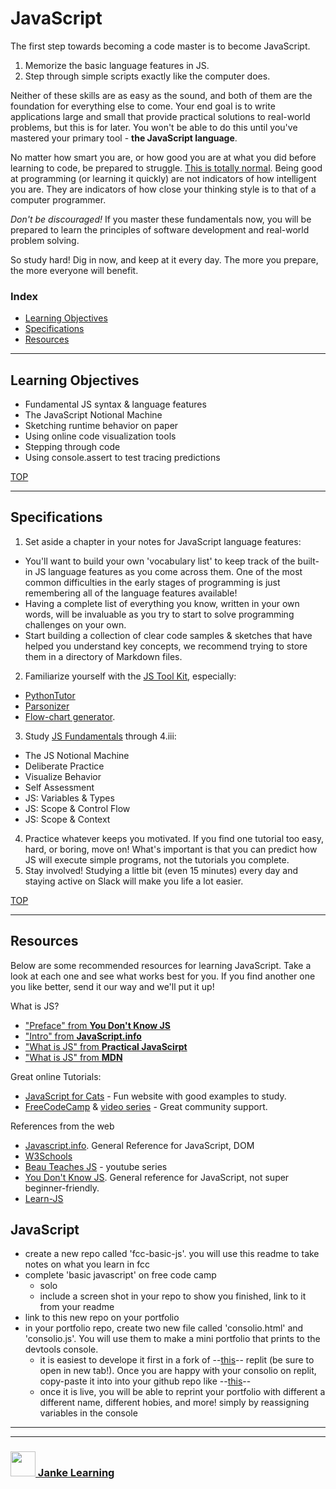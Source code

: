 # JavaScript


The first step towards becoming a code master is to become JavaScript.  

1. Memorize the basic language features in JS.
2. Step through simple scripts exactly like the computer does.

Neither of these skills are as easy as the sound, and both of them are the foundation for everything else to come.  Your end goal is to write applications large and small that provide practical solutions to real-world problems, but this is for later.  You won't be able to do this until you've mastered your primary tool - __the JavaScript language__.  

No matter how smart you are, or how good you are at what you did before learning to code, be prepared to struggle.  [This is totally normal](http://elewa.education/2018/01/22/thinking-computer-thoughts/).  Being good at programming (or learning it quickly) are not indicators of how intelligent you are.  They are indicators of how close your thinking style is to that of a computer programmer.  

_Don't be discouraged!_  If you master these fundamentals now, you will be prepared to learn the principles of software development and real-world problem solving. 

So study hard! Dig in now, and keep at it every day.  The more you prepare, the more everyone will benefit.



### Index
* [Learning Objectives](#learning-objectives)
* [Specifications](#specifications)
* [Resources](#resources)

---

## Learning Objectives


* Fundamental JS syntax & language features
* The JavaScript Notional Machine
* Sketching runtime behavior on paper
* Using online code visualization tools 
* Stepping through code
* Using console.assert to test tracing predictions



[TOP](#index)

---

## Specifications

1. Set aside a chapter in your notes for JavaScript language features:    
  * You'll want to build your own 'vocabulary list' to keep track of the built-in JS language features as you come across them.  One of the most common difficulties in the early stages of programming is just remembering all of the language features available!  
  * Having a complete list of everything you know, written in your own words, will be invaluable as you try to start to solve programming challenges on your own.
  * Start building a collection of clear code samples & sketches that have helped you understand key concepts, we recommend trying to store them in a directory of Markdown files.   
2. Familiarize yourself with the [JS Tool Kit](https://github.com/elewa-academy/js-tool-kit), especially: 
  * [PythonTutor](http://www.pythontutor.com/javascript.html#mode=edit)
  * [Parsonizer](https://github.com/elewa-academy/js-tool-kit/blob/master/learning-environments.md#parsonizer)
  * [Flow-chart generator](https://github.com/elewa-academy/js-tool-kit/blob/master/learning-environments.md#bogdan-lyashenko).
3. Study [JS Fundamentals](https://github.com/elewa-academy/js-fundamentals) through 4.iii:
  * The JS Notional Machine
  * Deliberate Practice
  * Visualize Behavior
  * Self Assessment
  * JS: Variables & Types
  * JS: Scope & Control Flow
  * JS: Scope & Context
4. Practice whatever keeps you motivated. If you find one tutorial too easy, hard, or boring, move on!  What's important is that you can predict how JS will execute simple programs, not the tutorials you complete.
5. Stay involved!  Studying a little bit (even 15 minutes) every day and staying active on Slack will make you life a lot easier.

[TOP](#index)

---

## Resources

Below are some recommended resources for learning JavaScript.  Take a look at each one and see what works best for you.  If you find another one you like better, send it our way and we'll put it up!

What is JS?
* ["Preface" from __You Don't Know JS__](https://github.com/getify/You-Dont-Know-JS/blob/master/preface.md)
* ["Intro" from __JavaScript.info__](https://javascript.info/intro)
* ["What is JS" from __Practical JavaScirpt__](https://shawnr.gitbooks.io/practical-introduction-to-javascript/content/what-is-javascript/)
* ["What is JS" from __MDN__](https://developer.mozilla.org/en-US/docs/Learn/JavaScript/First_steps/What_is_JavaScript)


Great online Tutorials:
* [JavaScript for Cats](http://jsforcats.com) - Fun website with good examples to study.
* [FreeCodeCamp](https://www.freecodecamp.org) & [video series](https://medium.freecodecamp.org/my-giant-javascript-basics-course-is-now-live-on-youtube-and-its-100-free-9020a21bbc27) - Great community support.


References from the web
* [Javascript.info](https://javascript.info). General Reference for JavaScript, DOM
* [W3Schools](https://www.w3schools.com/jS/default.asp)
* [Beau Teaches JS](https://www.youtube.com/watch?v=le-URjBhevE&list=PLWKjhJtqVAbk2qRZtWSzCIN38JC_NdhW5) - youtube series
* [You Don't Know JS](https://github.com/getify/You-Dont-Know-JS/blob/master/up%20&%20going/README.md#you-dont-know-js-up--going). General reference for JavaScript, not super beginner-friendly.
* [Learn-JS](http://www.learn-js.org)




## JavaScript

* create a new repo called 'fcc-basic-js'.  you will use this readme to take notes on what you learn in fcc
* complete 'basic javascript' on free code camp
    * solo
    * include a screen shot in your repo to show you finished, link to it from your readme
* link to this new repo on your portfolio
* in your portfolio repo, create two new file called 'consolio.html' and 'consolio.js'.  You will use them to make a mini portfolio that prints to the devtools console.  
    * it is easiest to develope it first in a fork of --[this](https://repl.it/@colevandersWands/consolio)-- replit (be sure to open in new tab!). Once you are happy with your consolio on replit, copy-paste it into into your github repo like --[this](https://colevanderswands.github.io/consolio/)--
    * once it is live, you will be able to reprint your portfolio with different a different name, different hobies, and more! simply by reassigning variables in the console

___
___
### <a href="http://janke-learning.org" target="_blank"><img src="https://user-images.githubusercontent.com/18554853/50098409-22575780-021c-11e9-99e1-962787adaded.png" width="40" height="40"></img> Janke Learning</a>
